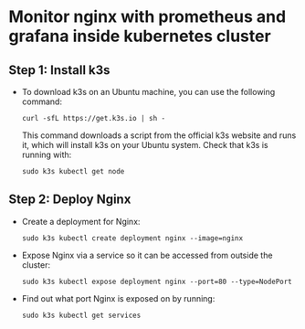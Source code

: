 # Monitor nginx with prometheus and grafana inside kubernetes cluster
## Step 1: Install k3s

* To download k3s on an Ubuntu machine, you can use the following command:
  ```
  curl -sfL https://get.k3s.io | sh -
  ```
  This command downloads a script from the official k3s website and runs it, which will install k3s on your Ubuntu system.
  Check that k3s is running with:
  ```
  sudo k3s kubectl get node
  ```
## Step 2: Deploy Nginx

* Create a deployment for Nginx:
  ```
  sudo k3s kubectl create deployment nginx --image=nginx
  ```
* Expose Nginx via a service so it can be accessed from outside the cluster:
  ```
  sudo k3s kubectl expose deployment nginx --port=80 --type=NodePort
  ```
* Find out what port Nginx is exposed on by running:
  ```
  sudo k3s kubectl get services
  ```





